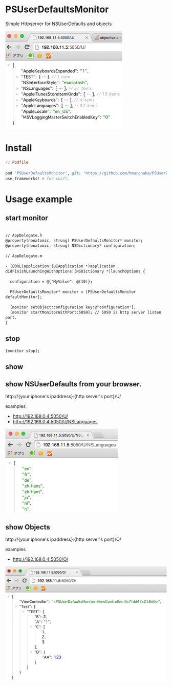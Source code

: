 # PSUserDefaultsMonitor

Simple Httpserver for NSUserDefaults and objects

![example](https://raw.githubusercontent.com/hmuronaka/PSUserDefaultsMonitor/master/docs/example01.png)

# Install

```ruby
// Podfile

pod 'PSUserDefaultsMonitor', git: 'https://github.com/hmuronaka/PSUserDefaultsMonitor.git'
use_frameworks! # for swift.

```

# Usage example

## start monitor
```Objc

// AppDelegate.h
@property(nonatomic, strong) PSUserDefaultsMonitor* monitor;
@property(nonatomic, strong) NSDictionary* configuration;

// AppDelegate.m

- (BOOL)application:(UIApplication *)application didFinishLaunchingWithOptions:(NSDictionary *)launchOptions {

  configuration = @{"MyValue": @(10)};

  PSUserDefaultsMonitor* monitor = [PSUserDefaultsMonitor defaultMonitor];
  
  [monitor setObject:configuration key:@"configuration"];
  [monitor startMonitorWithPort:5050]; // 5050 is http server listen port.
}
```

## stop

```objc
[monitor stop];
```

## show 

## show NSUserDefaults from your browser.

http://{your iphone's ipaddress}:{http server's port}/U/

examples
- http://192.168.0.4:5050/U/
- http://192.168.0.4:5050/U/NSLanguages

![example](https://raw.githubusercontent.com/hmuronaka/PSUserDefaultsMonitor/master/docs/example03.png)

## show Objects

http://{your iphone's ipaddress}:{http server's port}/O/

examples
- http://192.168.0.4:5050/O/

![example](https://raw.githubusercontent.com/hmuronaka/PSUserDefaultsMonitor/master/docs/example02.png)
